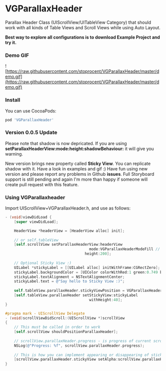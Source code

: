 # VGParallaxHeader
Parallax Header Class (UIScrollView/UITableView Category) that should work with all kinds of Table Views and Scroll Views while using Auto Layout.

**Best way to explore all configurations is to download Example Project and try it.**

### Demo GIF

![https://raw.githubusercontent.com/stoprocent/VGParallaxHeader/master/demo.gif](https://raw.githubusercontent.com/stoprocent/VGParallaxHeader/master/demo.gif)

### Install

You can use CocoaPods:

```ruby
pod 'VGParallaxHeader'
```

### Version 0.0.5 Update

Please note that shadow is now depricated. If you are using **setParallaxHeaderView:mode:height:shadowBehaviour:** it will give you warning.

New version brings new property called **Sticky View**. You can replicate shadow with it. Have a look in examples and gif :)
Have fun using new version and please report any problems in Github **issues**.
Full Storyboard support is still pending and again I'm more than happy if someone will create pull request with this feature.

### Using VGParallaxheader

Import UIScrollView+VGParallaxHeader.h, and use as follows:

```objective-c
- (void)viewDidLoad {
    [super viewDidLoad];

    HeaderView *headerView = [HeaderView alloc] init];
    
    // or self.tableView
    [self.scrollView setParallaxHeaderView:headerView
                                      mode:VGParallaxHeaderModeFill // For more modes have a look in UIScrollView+VGParallaxHeader.h 
                                    height:200];
                                    
    // Optional Sticky View :)
    UILabel *stickyLabel = [[UILabel alloc] initWithFrame:CGRectZero];
    stickyLabel.backgroundColor = [UIColor colorWithRed:1 green:0.749 blue:0.976 alpha:1];
    stickyLabel.textAlignment = NSTextAlignmentCenter;
    stickyLabel.text = @"Say hello to Sticky View :)";
    
    self.tableView.parallaxHeader.stickyViewPosition = VGParallaxHeaderStickyViewPositionBottom; // VGParallaxHeaderStickyViewPositionTop
    [self.tableView.parallaxHeader setStickyView:stickyLabel
                                      withHeight:40];
}

#pragma mark - UIScrollView Delegate
- (void)scrollViewDidScroll:(UIScrollView *)scrollView
{
    // This must be called in order to work
    [self.scrollView shouldPositionParallaxHeader];
    
    // scrollView.parallaxHeader.progress - is progress of current scroll
    NSLog(@"Progress: %f", scrollView.parallaxHeader.progress);
    
    // This is how you can implement appearing or disappearing of sticky view
    [scrollView.parallaxHeader.stickyView setAlpha:scrollView.parallaxHeader.progress];
}
```

